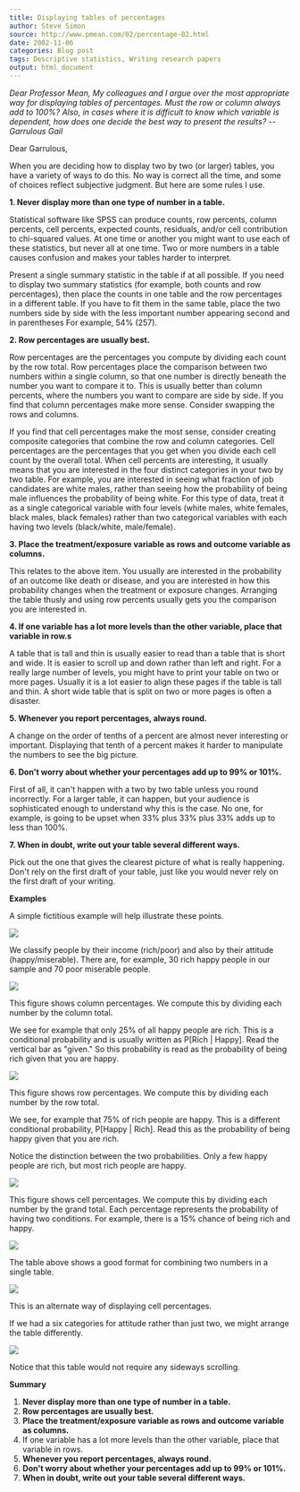 ```yaml
---
title: Displaying tables of percentages
author: Steve Simon
source: http://www.pmean.com/02/percentage-02.html
date: 2002-11-06
categories: Blog post
tags: Descriptive statistics, Writing research papers
output: html_document
---
```


*Dear Professor Mean, My colleagues and I argue over the most
appropriate way for displaying tables of percentages. Must the row or
column always add to 100%? Also, in cases where it is difficult to know
which variable is dependent, how does one decide the best way to present
the results? -- Garrulous Gail*

<!---more--->

Dear Garrulous,

When you are deciding how to display two by two (or larger) tables,
you have a variety of ways to do this. No way is correct all the time,
and some of choices reflect subjective judgment. But here are some
rules I use.

**1. Never display more than one type of number in a table.**

Statistical software like SPSS can produce counts, row percents,
column percents, cell percents, expected counts, residuals, and/or
cell contribution to chi-squared values. At one time or another you
might want to use each of these statistics, but never all at one time.
Two or more numbers in a table causes confusion and makes your tables
harder to interpret.

Present a single summary statistic in the table if at all possible. If
you need to display two summary statistics (for example, both counts
and row percentages), then place the counts in one table and the row
percentages in a different table. If you have to fit them in the same
table, place the two numbers side by side with the less important
number appearing second and in parentheses For example, 54% (257).

**2. Row percentages are usually best.** 

Row percentages are the
percentages you compute by dividing each count by the row total. Row
percentages place the comparison between two numbers within a single
column, so that one number is directly beneath the number you want to
compare it to. This is usually better than column percents, where the
numbers you want to compare are side by side. If you find that column
percentages make more sense. Consider swapping the rows and columns.

If you find that cell percentages make the most sense, consider
creating composite categories that combine the row and column
categories. Cell percentages are the percentages that you get when you
divide each cell count by the overall total. When cell percents are
interesting, it usually means that you are interested in the four
distinct categories in your two by two table. For example, you are
interested in seeing what fraction of job candidates are white males,
rather than seeing how the probability of being male influences the
probability of being white. For this type of data, treat it as a
single categorical variable with four levels (white males, white
females, black males, black females) rather than two categorical
variables with each having two levels (black/white, male/female).

**3. Place the treatment/exposure variable as rows and outcome
variable as columns.**

This relates to the above item. You usually are
interested in the probability of an outcome like death or disease, and
you are interested in how this probability changes when the treatment
or exposure changes. Arranging the table thusly and using row percents
usually gets you the comparison you are interested in.

**4. If one variable has a lot more levels than the other variable,
place that variable in row.s**

A table that is tall and thin is
usually easier to read than a table that is short and wide. It is
easier to scroll up and down rather than left and right. For a really
large number of levels, you might have to print your table on two or
more pages. Usually it is a lot easier to align these pages if the
table is tall and thin. A short wide table that is split on two or
more pages is often a disaster.

**5. Whenever you report percentages, always round.**

A change on the
order of tenths of a percent are almost never interesting or
important. Displaying that tenth of a percent makes it harder to
manipulate the numbers to see the big picture.

**6. Don't worry about whether your percentages add up to 99% or
101%.**

First of all, it can't happen with a two by two table unless
you round incorrectly. For a larger table, it can happen, but your
audience is sophisticated enough to understand why this is the case.
No one, for example, is going to be upset when 33% plus 33% plus 33%
adds up to less than 100%.

**7. When in doubt, write out your table several different ways.**

Pick out the one that gives the clearest picture of what is really
happening. Don't rely on the first draft of your table, just like you
would never rely on the first draft of your writing.

**Examples**

A simple fictitious example will help illustrate these points.

![](http://www.pmean.com/images/images/02/percentage-0201.gif)

We classify people by their income (rich/poor) and also by their
attitude (happy/miserable). There are, for example,   30 rich happy
people in our sample and 70 poor miserable people.

![](http://www.pmean.com/images/images/02/percentage-0202.gif)

This figure shows column percentages. We compute this by dividing each
number by the column total.

We see for example that only 25% of all happy people are rich. This is
a conditional probability and is usually written as P[Rich |
Happy]. Read the vertical bar as "given." So this probability is
read as the probability of being rich given that you are happy.

![](http://www.pmean.com/images/images/02/percentage-0203.gif)

This figure shows row percentages. We compute this by dividing each
number by the row total.

We see, for example that 75% of rich people are happy. This is a
different conditional probability, P[Happy | Rich]. Read this as
the probability of being happy given that you are rich.

Notice the distinction between the two probabilities. Only a few happy
people are rich, but most rich people are happy.

![](http://www.pmean.com/images/images/02/percentage-0204.gif)

This figure shows cell percentages. We compute this by dividing each
number by the grand total. Each percentage represents the probability
of having two conditions. For example, there is a 15% chance of being
rich and happy.

![](http://www.pmean.com/images/images/02/percentage-0205.gif)

The table above shows a good format for combining two numbers in a
single table.

![](http://www.pmean.com/images/images/02/percentage-0206.gif)

This is an alternate way of displaying cell percentages.

If we had a six categories for attitude rather than just two, we might
arrange the table differently.

![](http://www.pmean.com/images/images/02/percentage-0207.gif)

Notice that this table would not require any sideways scrolling.

**Summary**

1.  **Never display more than one type of number in a table.**
2.  **Row percentages are usually best.**
3.  **Place the treatment/exposure variable as rows and outcome variable
    as columns.**
4.  If one variable has a lot more levels than the other variable, place
    that variable in rows.
5.  **Whenever you report percentages, always round.**
6.  **Don't worry about whether your percentages add up to 99% or
    101%.**
7.  **When in doubt, write out your table several different ways.**

